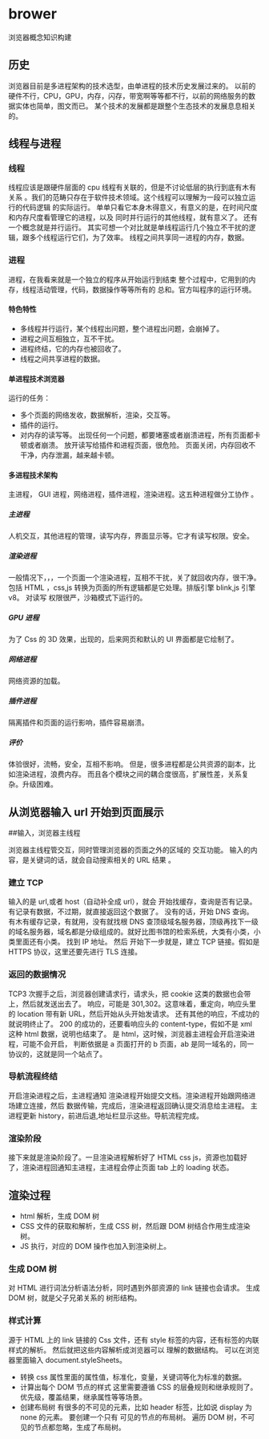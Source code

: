 <!--
 * @Author: liuwanyong liuwanyong2018@gmail.com
 * @Date: 2022-10-15 16:16:27
 * @LastEditors: liuwanyong liuwanyong2018@gmail.com
 * @LastEditTime: 2022-11-01 23:49:44
 * @FilePath: /brower/README.md
 * @Description: 这是默认设置,请设置`customMade`, 打开koroFileHeader查看配置 进行设置: https://github.com/OBKoro1/koro1FileHeader/wiki/%E9%85%8D%E7%BD%AE##
-->

# brower

浏览器概念知识构建

## 历史

浏览器目前是多进程架构的技术选型，由单进程的技术历史发展过来的。
以前的硬件不行，CPU，GPU，内存，闪存，带宽啊等等都不行，以前的网络服务的数据实体也简单，图文而已。
某个技术的发展都是跟整个生态技术的发展息息相关的。

## 线程与进程

### 线程

线程应该是跟硬件层面的 cpu 线程有关联的，但是不讨论低层的执行到底有木有关系
。我们的范畴只存在于软件技术领域。这个线程可以理解为一段可以独立运行的代码逻辑
的实际运行。
单单只看它本身木得意义，有意义的是，在时间尺度和内存尺度看管理它的进程，以及
同时并行运行的其他线程，就有意义了。
还有一个概念就是并行运行。
其实可想一个对比就是单线程运行几个独立不干扰的逻辑，跟多个线程运行它们，为了效率。
线程之间共享同一进程的内存，数据。

### 进程

进程，在我看来就是一个独立的程序从开始运行到结束
整个过程中，它用到的内存，线程活动管理，代码，数据操作等等所有的
总和。官方叫程序的运行环境。

#### 特色特性

-  多线程并行运行，某个线程出问题，整个进程出问题，会崩掉了。
-  进程之间互相独立，互不干扰。
-  进程终结，它的内存也被回收了。
-  线程之间共享进程的数据。

#### 单进程技术浏览器

运行的任务：

-  多个页面的网络发收，数据解析，渲染，交互等。
-  插件的运行。
-  对内存的读写等。
   出现任何一个问题，都要堵塞或者崩溃进程，所有页面都卡顿或者崩溃。
   放开读写给插件和进程页面，很危险。
   页面关闭，内存回收不干净，内存泄漏，越来越卡顿。

#### 多进程技术架构

主进程，
GUI 进程，网络进程，插件进程，渲染进程。这五种进程做分工协作
。

##### 主进程

人机交互，其他进程的管理，读写内存，界面显示等。它才有读写权限。安全。

##### 渲染进程

一般情况下，，，一个页面一个渲染进程，互相不干扰，关了就回收内存，很干净。包括 HTML
，css,js 转换为页面的所有逻辑都是它处理。排版引擎
blink,js 引擎 v8。
对读写
权限很严，沙箱模式下运行的。

##### GPU 进程

为了 Css 的
3D 效果，出现的，后来网页和默认的 UI 界面都是它绘制了。

##### 网络进程

网络资源的加载。

##### 插件进程

隔离插件和页面的运行影响，插件容易崩溃。

##### 评价

体验很好，流畅，安全，互相不影响。
但是，很多进程都是公共资源的副本，比如渲染进程，浪费内存。
而且各个模块之间的耦合度很高，扩展性差，关系复杂。升级困难。

## 从浏览器输入 url 开始到页面展示

##输入，浏览器主线程

浏览器主线程管交互，同时管理浏览器的页面之外的区域的
交互功能。
输入的内容，是关键词的话，就会自动搜索相关的 URL 结果
。

### 建立 TCP

输入的是 url,或者 host（自动补全成 url），就会 开始找缓存，查询是否有记录。
有记录有数据，不过期，就直接返回这个数据了。
没有的话，开始 DNS 查询。
有木有缓存记录，有就用，没有就找根 DNS 查顶级域名服务器，顶级再找下一级的域名服务器，域名都是分级组成的。就好比图书馆的检索系统，大类有小类，小类里面还有小类。
找到 IP 地址。
然后
开始下一步就是，建立 TCP 链接。假如是 HTTPS 协议，这里还要先进行 TLS 连接。

### 返回的数据情况

TCP3 次握手之后，浏览器创建请求行，请求头，把 cookie 这类的数据也会带上，然后就发送出去了。
响应，可能是 301,302。这意味着，重定向，响应头里的 location 带有新 URL，然后开始从头开始发请求。
还有其他的响应，不成功的就说明终止了。
200 的成功的，还要看响应头的 content-type，假如不是 xml 这种 html 数据，说明也结束了。
是 html，这时候，浏览器主进程会开启渲染进程，可能不会开启，
判断依据是 a 页面打开的 b 页面，ab 是同一域名的，同一协议的，这就是同一个站点了。

### 导航流程终结

开启渲染进程之后，主进程通知 渲染进程开始提交文档。渲染进程开始跟网络进场建立连接，然后
数据传输，完成后，渲染进程返回确认提交消息给主进程。
主进程更新 history，前进后退,地址栏显示这些。导航流程完成。

### 渲染阶段

接下来就是渲染阶段了。一旦渲染进程解析好了 HTML css js，资源也加载好了，渲染进程回通知主进程，主进程会停止页面 tab 上的 loading 状态。

## 渲染过程

-  html 解析，生成 DOM 树
-  CSS 文件的获取和解析，生成 CSS 树，然后跟 DOM 树结合作用生成渲染树。
-  JS 执行，对应的 DOM 操作也加入到渲染树上。

### 生成 DOM 树

对 HTML 进行词法分析语法分析，同时遇到外部资源的 link 链接也会请求。
生成 DOM 树，就是父子兄弟关系的 树形结构。

### 样式计算

源于 HTML 上的 link 链接的 Css 文件，还有 style 标签的内容，还有标签的内联样式的解析。
然后就把这些内容解析成浏览器可以 理解的数据结构。
可以在浏览器里面输入 document.styleSheets。

-  转换 css 属性里面的属性值，标准化，变量，关键词等化为标准的数据。
-  计算出每个 DOM 节点的样式
   这里需要遵循 CSS 的层叠规则和继承规则了。优先级，覆盖结果，继承属性等等场景。
-  创建布局树
   有很多的不可见的元素，比如 header 标签，比如说 display 为 none 的元素。
   要创建一个只有 可见的节点的布局树。
   遍历 DOM 树，不可见的节点都忽略，生成了布局树。
